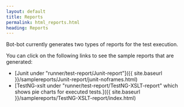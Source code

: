 ```yaml
---
layout: default
title: Reports
permalink: html_reports.html
heading: Reports
---
```

Bot-bot currently generates two types of reports for the test execution.

You can click on the following links to see the sample reports that are generated:

- [Junit under "runner/test-report/Junit-report"]({{ site.baseurl }}/samplereports/Junit-report/junit-noframes.html)
- [TestNG-xslt under "runner/test-report/TestNG-XSLT-report" which shows pie charts for executed tests.]({{ site.baseurl }}/samplereports/TestNG-XSLT-report/index.html)
